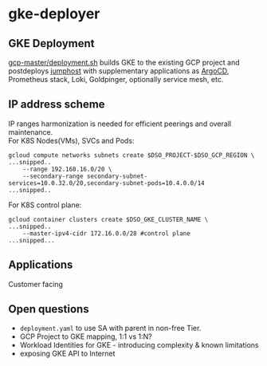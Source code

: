 # gke-deployer

## GKE Deployment
[gcp-master/deployment.sh](gcp-master/deployment.sh) builds GKE to the existing GCP project and postdeploys [jumphost](docs/jh.md) with supplementary applications as [ArgoCD](docs/argocd.md), Prometheus stack, Loki, Goldpinger, optionally service mesh, etc.

## IP address scheme
IP ranges harmonization is needed for efficient peerings and overall maintenance.   
For K8S Nodes(VMs), SVCs and Pods:  
```
gcloud compute networks subnets create $DSO_PROJECT-$DSO_GCP_REGION \
...snipped..
    --range 192.168.16.0/20 \ 
    --secondary-range secondary-subnet-services=10.0.32.0/20,secondary-subnet-pods=10.4.0.0/14 
...snipped..
```
For K8S control plane:  
```
gcloud container clusters create $DSO_GKE_CLUSTER_NAME \
...snipped..
    --master-ipv4-cidr 172.16.0.0/28 #control plane
...snipped...
```

## Applications
Customer facing

## Open questions
- `deployment.yaml` to use SA with parent in non-free Tier.
- GCP Project to GKE mapping, 1:1 vs 1:N?
- Workload Identities for GKE - introducing complexity & known limitations
- exposing GKE API to Internet
